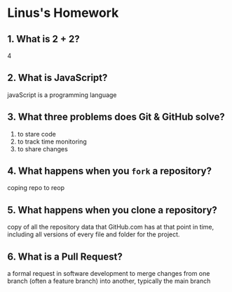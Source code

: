 # Linus's Homework

## 1. What is 2 + 2?

4

## 2. What is JavaScript?

javaScript is a programming language 

## 3. What three problems does Git & GitHub solve?

1. to stare code 
2. to track time monitoring
3. to share changes 

## 4. What happens when you `fork` a repository?

coping repo to reop

## 5. What happens when you clone a repository?

copy of all the repository data that GitHub.com has at that point in time, including all versions of every file and folder for the project.
## 6. What is a Pull Request?

a formal request in software development to merge changes from one branch (often a feature branch) into another, typically the main branch
